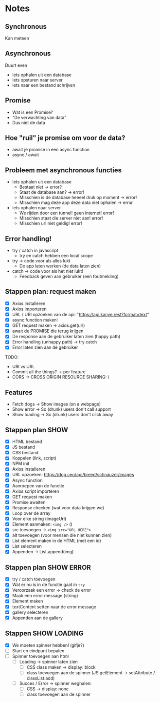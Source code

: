 # Notes

## Synchronous

Kan meteen

## Asynchronous

Duurt even

- Iets ophalen uit een database
- Iets opsturen naar server
- Iets naar een bestand schrijven

## Promise

- Wat is een Promise?
- "De verwachting van data"
- Dus niet de data

## Hoe "ruil" je promise om voor de data?

- await je promise in een async function
- async / await

## Probleem met asynchronous functies

- Iets ophalen uit een database
  - Bestaat niet -> error?
  - Staat de database aan? -> error!
  - Misschien is de database heeeel druk op moment -> error!
  - Misschien mag deze app deze data niet ophalen -> error
- Iets ophalen naar server
  - We rijden door een tunnel! geen internet! error!
  - Misschien staat die server niet aan! error!
  - Misschien url niet geldig! error!

## Error handling!

- try / catch in javascript
  - try en catch hebben een local scope
- try -> code voor als alles lukt
  - De app laten werken (de data laten zien)
- catch -> code voor als het niet lukt!
  - Feedback geven aan gebruiker (een foutmelding)

## Stappen plan: request maken

- [x] Axios installeren
- [x] Axios importeren
- [x] URL / URI opzoeken van de api: "https://api.kanye.rest?format=text"
- [x] async function maken!
- [x] GET request maken -> axios.get(url)
- [x] await de PROMISE die terug krijgen
- [x] De response aan de gebruiker laten zien (happy path)
- [x] Error handling (unhappy path) -> try catch
- [x] Error laten zien aan de gebruiker

TODO:

- URI vs URL
- Commit all the things? -> per feature
- CORS -> CROSS ORIGIN RESOURCE SHARING: \

## Features

- Fetch dogs -> Show images (on a webpage)
- Show error -> So (drunk) users don't call support
- Show loading -> So (drunk) users don't click away

## Stappen plan SHOW

- [x] HTML bestand
- [x] JS bestand
- [x] CSS bestand
- [x] Koppelen (link, script)
- [x] NPM init
- [x] Axios installeren
- [x] URL opzoeken: https://dog.ceo/api/breed/schnauzer/images
- [x] Async function
- [x] Aanroepen van de functie
- [x] Axios script importeren
- [x] GET request maken
- [x] Promise awaiten
- [x] Response checken (wat voor data krijgen we)
- [x] Loop over de array
- [x] Voor elke string (imageUrl)
- [x] Element aanmaken: `<img />` ()
- [x] src toevoegen -> `<img src="URL HERE">`
- [x] alt toevoegen (voor mensen die niet kunnen zien)
- [x] List element maken in de HTML (met een id)
- [x] List selecteren
- [x] Appenden -> List.append(img)

## Stappen plan SHOW ERROR

- [x] try / catch toevoegen
- [x] Wat er nu is in de functie gaat in `try`
- [x] Veroorzaak een error -> check de error
- [x] Maak een error message (string)
- [x] Element maken
- [x] textContent setten naar de error message
- [x] gallery selecteren
- [x] Appenden aan de gallery

## Stappen SHOW LOADING

- [x] We moeten spinner hebben! (gifje?)
- [ ] Start en eindpunt bepalen
- [ ] Spinner toevoegen aan html
  - [ ] Loading -> spinner laten zien
    - [ ] CSS class maken -> display: block
    - [ ] class toevoegen aan de spinner (JS getElement -> setAttribute / classList.add)
  - [ ] Succes / Error -> spinner weghalen:
    - [ ] CSS -> display: none
    - [ ] class toevoegen aan de spinner
